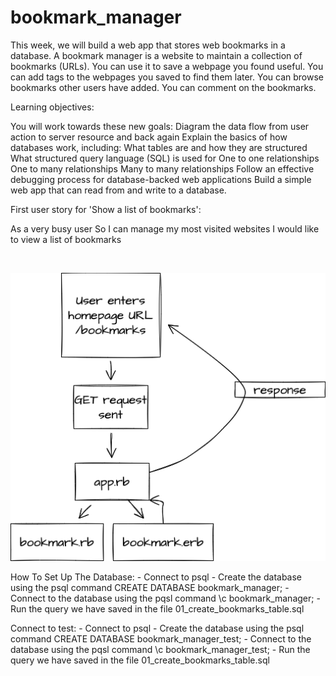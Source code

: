 # bookmark_manager
This week, we will build a web app that stores web bookmarks in a database. A bookmark manager is a website to maintain a collection of bookmarks (URLs). You can use it to save a webpage you found useful. You can add tags to the webpages you saved to find them later. You can browse bookmarks other users have added. You can comment on the bookmarks.

Learning objectives:

You will work towards these new goals:
Diagram the data flow from user action to server resource and back again
Explain the basics of how databases work, including:
What tables are and how they are structured
What structured query language (SQL) is used for
One to one relationships
One to many relationships
Many to many relationships
Follow an effective debugging process for database-backed web applications
Build a simple web app that can read from and write to a database.

First user story for 'Show a list of bookmarks':

As a very busy user
So I can manage my most visited websites
I would like to view a list of bookmarks

<br>

![Bookmark Domain Model](Bookmark_Domain_Model.png)


How To Set Up The Database: 
    - Connect to psql
    - Create the database using the psql command CREATE DATABASE bookmark_manager;
    - Connect to the database using the pqsl command \c bookmark_manager;
    - Run the query we have saved in the file 01_create_bookmarks_table.sql

Connect to test:
    - Connect to psql
    - Create the database using the psql command CREATE DATABASE bookmark_manager_test;
    - Connect to the database using the pqsl command \c bookmark_manager_test;
    - Run the query we have saved in the file 01_create_bookmarks_table.sql